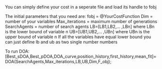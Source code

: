 You can simply define your cost in a seperate file and load its handle to fobj

The initial parameters that you need are: fobj = @YourCostFunction Dim = number of your variables Max_iterations = maximum number of generations SearchAgents = number of search agents LB=[LB1,LB2,... ,LBn] where LBn is the lower bound of variable n UB=[UB1,UB2,... ,UBn] where UBn is the upper bound of variable n If all the variables have equal lower bound you can just define lb and ub as two single number numbers

To run DOA: [Best_sDOA,Best_pDOA,DOA_curve,position_history,first_history,mean_fit]=DOA(SearchAgents,Max_iterations,LB,UB,Dim,F_obj);  
